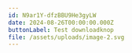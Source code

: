 ```yaml
---
id: N9ar1Y-dfzBBU9He3gyLW
date: 2024-08-26T00:00:00.000Z
buttonLabel: Test downloadknop
file: /assets/uploads/image-2.svg
---
```

